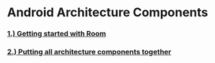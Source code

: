 # Android Architecture Components 

### <a href="https://medium.com/@ajaysaini.official/building-database-with-room-persistence-library-ecf7d0b8f3e9">1.) Getting started with Room</a>

### <a href="http://blog.iamsuleiman.com/android-architecture-components-tutorial-room-livedata-viewmodel/">2.) Putting all architecture components together</a>


